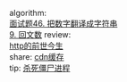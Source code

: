 

algorithm:   
[面试题46. 把数字翻译成字符串](/algorithm/arts_week31_20200601/20200609/solution.php)   
[9. 回文数](/algorithm/arts_week31_20200601/20200610/solution.php) 
review:   
[http的前世今生](/review/arts_week31_20200601/readme.md)  
share: 
[cdn缓存](/share/arts_week31_20200601/cdn缓存.md)   
tip: 
[杀死僵尸进程](/tip/arts_week31_20200601/杀死僵尸进程.md)
